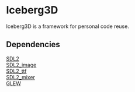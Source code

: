 # Iceberg3D
Iceberg3D is a framework for personal code reuse.

## Dependencies
[SDL2](https://www.libsdl.org/download-2.0.php) </br>
[SDL2_image](https://www.libsdl.org/projects/SDL_image/) </br>
[SDL2_ttf](https://www.libsdl.org/projects/SDL_ttf/) </br>
[SDL2_mixer](https://www.libsdl.org/projects/SDL_mixer/) </br>
[GLEW](http://glew.sourceforge.net/build.html)
